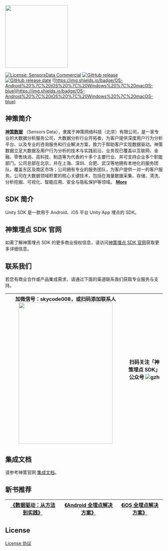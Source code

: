 <img src="https://ow-file.sensorsdata.cn/www/home/header/sensors_header_icon.svg" width="200" >

[![License: SensorsData Commercial](https://img.shields.io/badge/license-SensorsData--Commercial-orange.svg)](./LICENSE.txt)
[![GitHub release](https://img.shields.io/github/tag/sensorsdata/sa-sdk-unity.svg?label=release)](https://github.com/sensorsdata/sa-sdk-unity/releases)
[![GitHub release date](https://img.shields.io/github/release-date/sensorsdata/sa-sdk-unity.svg)](https://github.com/sensorsdata/sa-sdk-unity/releases)
![https://img.shields.io/badge/OS-Android%20%7C%20iOS%20%7C%20Windows%20%7C%20macOS-blue](https://img.shields.io/badge/OS-Android%20%7C%20iOS%20%7C%20Windows%20%7C%20macOS-blue)

## 神策简介

[**神策数据**](https://www.sensorsdata.cn/)
（Sensors Data），隶属于神策网络科技（北京）有限公司，是一家专业的大数据分析服务公司，大数据分析行业开拓者，为客户提供深度用户行为分析平台、以及专业的咨询服务和行业解决方案，致力于帮助客户实现数据驱动。神策数据立足大数据及用户行为分析的技术与实践前沿，业务现已覆盖以互联网、金融、零售快消、高科技、制造等为代表的十多个主要行业、并可支持企业多个职能部门。公司总部在北京，并在上海、深圳、合肥、武汉等地拥有本地化的服务团队，覆盖东区及南区市场；公司拥有专业的服务团队，为客户提供一对一的客户服务。公司在大数据领域积累的核心关键技术，包括在海量数据采集、存储、清洗、分析挖掘、可视化、智能应用、安全与隐私保护等领域。 [**More**](https://www.sensorsdata.cn/about/aboutus.html)


## SDK 简介

Unity SDK 是一款用于 Android、iOS 平台 Unity App 埋点的 SDK。

## 神策埋点 SDK 官网
如需了解神策埋点 SDK 的更多商业授权信息，请访问[神策埋点 SDK 官网](https://jssdk.debugbox.sensorsdata.cn/)获取更多详细信息。

## 联系我们
若您有商业合作或产品集成需求，请通过下面的渠道联系我们获取专业服务与支持。

| 加微信号：skycode008，或扫码添加联系人 <img src="https://github.com/sensorsdata/sa-sdk-android/blob/master/WechatIMG180.jpg" width="300" height="450" /> | 扫码关注「神策埋点 SDK」公众号 ![gzh](https://github.com/sensorsdata/sa-sdk-android/blob/master/gzh.jpeg) |
| ------ | ------ |

## 集成文档

请参考神策官网 [集成文档]( https://manual.sensorsdata.cn/sa/latest/tech_sdk_client_unity-17566432.html)。

## 新书推荐

| [《数据驱动：从方法到实践》](https://item.jd.com/12322322.html) | [《Android 全埋点解决方案》](https://item.jd.com/12574672.html) | [《iOS 全埋点解决方案》](https://item.jd.com/12867068.html)
| ------ | ------ | ------ |


## License
[License 协议](https://github.com/sensorsdata/sa-sdk-unity/blob/main/LICENSE)
